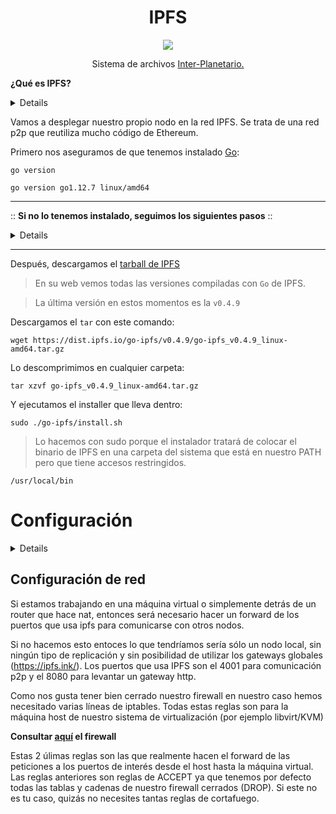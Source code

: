 <h1 align="center">IPFS</h1>

<p align="center">
<img src="/images/ipfs/ipfs.png">
</p>

<p align="center">
Sistema de archivos  <a href="https://es.wikipedia.org/wiki/Sistema_de_archivos_interplanetarios">Inter-Planetario.</a>
</p>

<sumary>

**¿Qué es IPFS?**
</sumary>
<details>

InterPlanetary File System (IPFS) es un [protocolo](https://es.wikipedia.org/wiki/Protocolo_de_comunicaciones) y una red diseñados para crear un método [peer-to-peer](https://es.wikipedia.org/wiki/Peer-to-peer) de almacenamiento y distribución de contenido [hipermedia](https://es.wikipedia.org/wiki/Hipermedia) en un [sistema de archivos distribuido](https://en.wikipedia.org/wiki/Clustered_file_system#Distributed_file_systems).

IPFS es un sistema de archivos distribuido de par a par que busca conectar todos los dispositivos informáticos con el mismo sistema de archivos. IPFS podría verse como un único grupo de [BitTorrent](https://es.wikipedia.org/wiki/BitTorrent), intercambiando objetos dentro de un repositorio [Git](https://es.wikipedia.org/wiki/Git). En otras palabras, IPFS proporciona un modelo de almacenamiento en [bloque](https://es.wikipedia.org/wiki/Bloque_(informática)) de alto rendimiento,  con [hipervínculos](https://es.wikipedia.org/wiki/Hiperenlace) y con dirección de contenido.

Se puede acceder al sistema de archivos de varias maneras, incluyendo a través de [FUSE](https://es.wikipedia.org/wiki/Sistema_de_archivos_en_el_espacio_de_usuario) y de [HTTP](https://es.wikipedia.org/wiki/Protocolo_de_transferencia_de_hipertexto).

* [Repositorio](https://github.com/ipfs/ipfs) IPFS.

* [Documentación](https://docs.ipfs.io/introduction/overview/) IPFS.

</details>

Vamos a desplegar nuestro propio nodo en la red IPFS.
Se trata de una red p2p que reutiliza mucho código de Ethereum.

Primero nos aseguramos de que tenemos instalado [Go](https://golang.org):

`go version`

`go version go1.12.7 linux/amd64`

<sumary>

---

:: **Si no lo tenemos instalado, seguimos los siguientes pasos** ::
</sumary>
<details>

```
wget -c 'https://dl.google.com/go/go1.12.7.linux-amd64.tar.gz' -O 

go1.12.7.linux-amd64.tar.gz
```

```
sudo tar -C /usr/local -xzf go1.12.7.linux-amd64.tar.gz
```

```
sudo rm -Rf go1.12.7.linux-amd64.tar.gz
```
**Añadimos lo siguiente en nuestro `.profile`**

<pre>
export PATH="$PATH:/usr/local/go/bin"
export GOPATH="$HOME/go"
export PATH="$PATH:$GOROOT/bin:$GOPATH/bin"
export GOBIN="$GOPATH/bin"
</pre>

> Recargamos nuestra terminal con:

```
source /home/$USER/.profile
```

</details>

---

Después, descargamos el [tarball de IPFS](https://dist.ipfs.io/go-ipfs)

>En su web vemos todas las versiones compiladas con `Go` de IPFS.

>La última versión en estos momentos es la `v0.4.9`

Descargamos el `tar` con este comando:

```
wget https://dist.ipfs.io/go-ipfs/v0.4.9/go-ipfs_v0.4.9_linux-amd64.tar.gz
```

Lo descomprimimos en cualquier carpeta:

```
tar xzvf go-ipfs_v0.4.9_linux-amd64.tar.gz
```

Y ejecutamos el installer que lleva dentro:

```
sudo ./go-ipfs/install.sh
```

> Lo hacemos con sudo porque el instalador tratará de colocar el binario de IPFS
en una carpeta del sistema que está en nuestro PATH pero que tiene accesos restringidos.

`/usr/local/bin`

<sumary>

# Configuración
</sumary>
<details>
Antes de iniciar nuestro sistema IPFS podemos personalizar algunas variables.
Por ejemplo, podemos especificar donde se guardará la base datos local.

Para ello declaramos la variable de sistema correspondiente.

Hay 2 maneras, a nivel de todo el sistema, añadiendo la variable en el servicio
del sistema:

```
IPFS_PATH=/data/ethereum/ipfs
```

O bien a nivel del usuario. Añadiendo la variable en

```
~/.bashrc

export IPFS_PATH=/data/ethereum/ipfs
```

En nuestro caso, como vamos a correr el daemon de ipfs como un servicio del
sistema hemos preferido hacerlo en el servicio.

Editamos nuestro archivo de servicio:

```
sudo vim /etc/systemd/system/ipfs.service
```

Y añadimos el siguiente contenido:

<pre>
[Unit]
Description=IPFS Daemon
After=syslog.target network.target remote-fs.target nss-lookup.target

[Service]
Environment="IPFS_PATH=/data/ethereum/ipfs"
Type=simple
ExecStart=/usr/local/bin/ipfs daemon
User=user

[Install]
WantedBy=multi-user.target
</pre>

Lo siguiente sería iniciar la base de datos y archivos de configuración. Para ello ipfs tiene el siguiente comando:
```
ipfs init
```

Tras esto ya podemos habilitar el servicio para que se arranque automáticamente en cada reinicio.

```
sudo systemclt daemon-reload

sudo systemctl enable ipfs

sudo systemctl start ipfs
```
</details>

## Configuración de red

Si estamos trabajando en una máquina virtual o simplemente detrás de un router que hace nat, entonces será necesario hacer un forward de los puertos que usa ipfs para comunicarse con otros nodos.

Si no hacemos esto entoces lo que tendríamos sería sólo un nodo local, sin ningún tipo de replicación y sin posibilidad de utilizar los gateways globales (https://ipfs.ink/). Los puertos que usa IPFS son el 4001 para comunicación p2p y el 8080 para levantar un gateway http.

Como nos gusta tener bien cerrado nuestro firewall en nuestro caso hemos necesitado varias líneas de iptables. Todas estas reglas son para la máquina host de nuestro sistema de virtualización (por ejemplo libvirt/KVM)

**Consultar [aquí](https://github.com/Colm3na/IPFS#configuración-de-red) el firewall**

Estas 2 úlimas reglas son las que realmente hacen el forward de las peticiones a los puertos de interés desde el host hasta la máquina virtual. Las reglas anteriores son reglas de ACCEPT ya que tenemos por defecto todas las tablas y cadenas de nuestro firewall cerrados (DROP). Si este no es tu caso, quizás no necesites tantas reglas de cortafuego.
